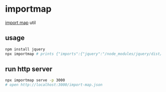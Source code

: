 # importmap

[import map](https://github.com/WICG/import-maps) util


## usage
```sh
npm install jquery
npx importmap # prints {"imports":{"jquery":"/node_modules/jquery/dist/jquery.js"}}
```


## run http server
```sh
npx importmap serve -p 3000
# open http://localhost:3000/import-map.json
```
